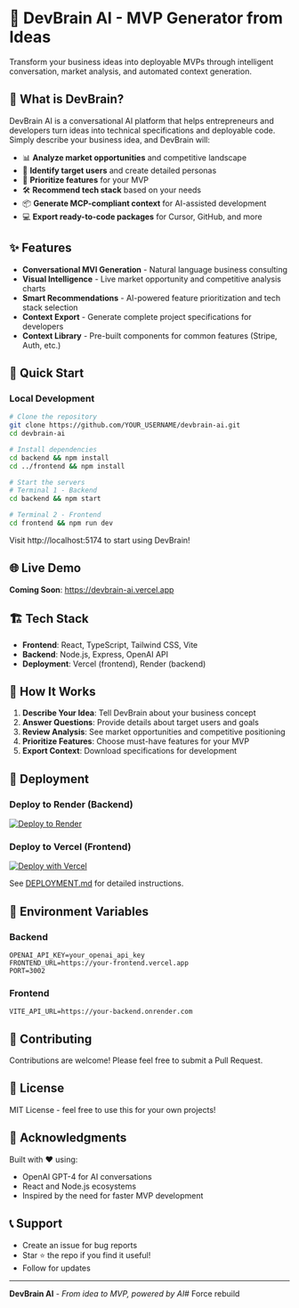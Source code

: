 # 🧠 DevBrain AI - MVP Generator from Ideas

Transform your business ideas into deployable MVPs through intelligent conversation, market analysis, and automated context generation.

## 🚀 What is DevBrain?

DevBrain AI is a conversational AI platform that helps entrepreneurs and developers turn ideas into technical specifications and deployable code. Simply describe your business idea, and DevBrain will:

- 📊 **Analyze market opportunities** and competitive landscape
- 👥 **Identify target users** and create detailed personas  
- 🎯 **Prioritize features** for your MVP
- 🛠️ **Recommend tech stack** based on your needs
- 📦 **Generate MCP-compliant context** for AI-assisted development
- 💻 **Export ready-to-code packages** for Cursor, GitHub, and more

## ✨ Features

- **Conversational MVI Generation** - Natural language business consulting
- **Visual Intelligence** - Live market opportunity and competitive analysis charts
- **Smart Recommendations** - AI-powered feature prioritization and tech stack selection
- **Context Export** - Generate complete project specifications for developers
- **Context Library** - Pre-built components for common features (Stripe, Auth, etc.)

## 🎯 Quick Start

### Local Development

```bash
# Clone the repository
git clone https://github.com/YOUR_USERNAME/devbrain-ai.git
cd devbrain-ai

# Install dependencies
cd backend && npm install
cd ../frontend && npm install

# Start the servers
# Terminal 1 - Backend
cd backend && npm start

# Terminal 2 - Frontend  
cd frontend && npm run dev
```

Visit http://localhost:5174 to start using DevBrain!

## 🌐 Live Demo

**Coming Soon**: https://devbrain-ai.vercel.app

## 🏗️ Tech Stack

- **Frontend**: React, TypeScript, Tailwind CSS, Vite
- **Backend**: Node.js, Express, OpenAI API
- **Deployment**: Vercel (frontend), Render (backend)

## 📖 How It Works

1. **Describe Your Idea**: Tell DevBrain about your business concept
2. **Answer Questions**: Provide details about target users and goals
3. **Review Analysis**: See market opportunities and competitive positioning
4. **Prioritize Features**: Choose must-have features for your MVP
5. **Export Context**: Download specifications for development

## 🚢 Deployment

### Deploy to Render (Backend)
[![Deploy to Render](https://render.com/images/deploy-to-render-button.svg)](https://render.com/deploy?repo=https://github.com/YOUR_USERNAME/devbrain-ai)

### Deploy to Vercel (Frontend)
[![Deploy with Vercel](https://vercel.com/button)](https://vercel.com/new/clone?repository-url=https://github.com/YOUR_USERNAME/devbrain-ai)

See [DEPLOYMENT.md](DEPLOYMENT.md) for detailed instructions.

## 🔑 Environment Variables

### Backend
```env
OPENAI_API_KEY=your_openai_api_key
FRONTEND_URL=https://your-frontend.vercel.app
PORT=3002
```

### Frontend
```env
VITE_API_URL=https://your-backend.onrender.com
```

## 🤝 Contributing

Contributions are welcome! Please feel free to submit a Pull Request.

## 📄 License

MIT License - feel free to use this for your own projects!

## 🙏 Acknowledgments

Built with ❤️ using:
- OpenAI GPT-4 for AI conversations
- React and Node.js ecosystems
- Inspired by the need for faster MVP development

## 📞 Support

- Create an issue for bug reports
- Star ⭐ the repo if you find it useful!
- Follow for updates

---

**DevBrain AI** - *From idea to MVP, powered by AI*# Force rebuild

